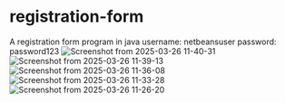 # registration-form
A registration form program in java
username: netbeansuser
password: password123
![Screenshot from 2025-03-26 11-40-31](https://github.com/user-attachments/assets/60242500-ee46-415c-b236-32851aa9bf1c)
![Screenshot from 2025-03-26 11-39-13](https://github.com/user-attachments/assets/8c166573-c87d-44fd-a89a-ef58c9b0fb3d)
![Screenshot from 2025-03-26 11-36-08](https://github.com/user-attachments/assets/2cd4d990-3ca4-4319-92f2-8c96b98ba03e)
![Screenshot from 2025-03-26 11-33-28](https://github.com/user-attachments/assets/4c9a4f9c-3120-4c71-900e-21d0ff514041)
![Screenshot from 2025-03-26 11-26-20](https://github.com/user-attachments/assets/29200a4a-e305-483f-a78d-edf98e7cb42e)
